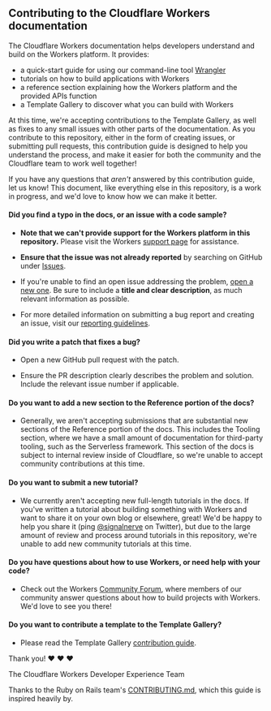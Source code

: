 ## Contributing to the Cloudflare Workers documentation

The Cloudflare Workers documentation helps developers understand and build on the Workers platform. It provides:
* a quick-start guide for using our command-line tool [Wrangler](https://github.com/cloudflare/wrangler)
* tutorials on how to build applications with Workers
* a reference section explaining how the Workers platform and the provided APIs function
* a Template Gallery to discover what you can build with Workers

At this time, we're accepting contributions to the Template Gallery, as well as fixes to any small issues with other parts of the documentation. As you contribute to this repository, either in the form of creating issues, or submitting pull requests, this contribution guide is designed to help you understand the process, and make it easier for both the community and the Cloudflare team to work well together!

If you have any questions that _aren't_ answered by this contribution guide, let us know! This document, like everything else in this repository, is a work in progress, and we'd love to know how we can make it better.

#### **Did you find a typo in the docs, or an issue with a code sample?**

* **Note that we can't provide support for the Workers platform in this repository.** Please visit the Workers [support page](https://support.cloudflare.com/hc/en-us/sections/360000215372-Cloudflare-Workers) for assistance.

* **Ensure that the issue was not already reported** by searching on GitHub under [Issues](https://github.com/cloudflare/workers-dovs/issues).

* If you're unable to find an open issue addressing the problem, [open a new one](https://github.com/cloudflare/workers-docs/issues/new). Be sure to include a **title and clear description**, as much relevant information as possible.

* For more detailed information on submitting a bug report and creating an issue, visit our [reporting guidelines](https://edgeguides.rubyonrails.org/contributing_to_ruby_on_rails.html#reporting-an-issue).

#### **Did you write a patch that fixes a bug?**

* Open a new GitHub pull request with the patch.

* Ensure the PR description clearly describes the problem and solution. Include the relevant issue number if applicable.

#### **Do you want to add a new section to the Reference portion of the docs?**

* Generally, we aren't accepting submissions that are substantial new sections of the Reference portion of the docs. This includes the Tooling section, where we have a small amount of documentation for third-party tooling, such as the Serverless framework. This section of the docs is subject to internal review inside of Cloudflare, so we're unable to accept community contributions at this time.

#### **Do you want to submit a new tutorial?**

* We currently aren't accepting new full-length tutorials in the docs. If you've written a tutorial about building something with Workers and want to share it on your own blog or elsewhere, great! We'd be happy to help you share it (ping [@signalnerve](https://twitter.com/signalnerve) on Twitter), but due to the large amount of review and process around tutorials in this repository, we're unable to add new community tutorials at this time.

#### **Do you have questions about how to use Workers, or need help with your code?**

* Check out the Workers [Community Forum](https://community.cloudflare.com/c/developers/workers), where members of our community answer questions about how to build projects with Workers. We'd love to see you there!

#### **Do you want to contribute a template to the Template Gallery?**

* Please read the Template Gallery [contribution guide](https://github.com/cloudflare/cloudflare-docs/blob/master/content/templates/CONTRIBUTING.md).

Thank you! :heart: :heart: :heart:

The Cloudflare Workers Developer Experience Team

Thanks to the Ruby on Rails team's [CONTRIBUTING.md](https://github.com/rails/rails/blob/d2380911847a4d12a55d727b79c94188e5e074ae/CONTRIBUTING.md), which this guide is inspired heavily by.